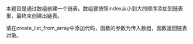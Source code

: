 本题目是通过数组创建一个链表。数组要按照index从小到大的顺序添加到链表里，最终来创建出链表。

请在create\_list\_from\_array中添加代码，函数的参数为传入数组，函数返回链表对象。